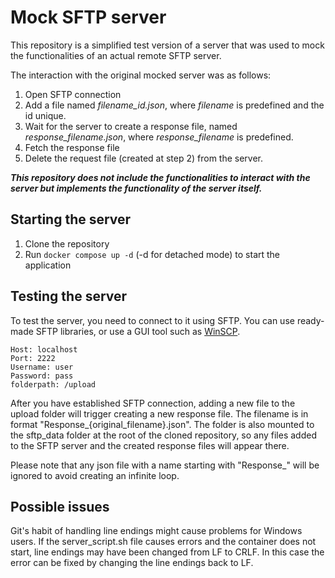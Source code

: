 # Mock SFTP server

This repository is a simplified test version of a server that was used to mock the functionalities of an actual remote SFTP server.

The interaction with the original mocked server was as follows:

1. Open SFTP connection
2. Add a file named _filename_id.json_, where _filename_ is predefined and the id unique.
3. Wait for the server to create a response file, named _response_filename.json_, where _response_filename_ is predefined.
4. Fetch the response file
5. Delete the request file (created at step 2) from the server.

**_This repository does not include the functionalities to interact with the server but implements the functionality of the server itself._**

## Starting the server

1. Clone the repository
2. Run `docker compose up -d` (-d for detached mode) to start the application

## Testing the server

To test the server, you need to connect to it using SFTP. You can use ready-made SFTP libraries, or use a GUI tool such as [WinSCP](https://winscp.net/eng/index.php).

```
Host: localhost
Port: 2222
Username: user
Password: pass
folderpath: /upload
```

After you have established SFTP connection, adding a new file to the upload folder will trigger creating a new response file. The filename is in format "Response\_{original_filename}.json". The folder is also mounted to the sftp_data folder at the root of the cloned repository, so any files added to the SFTP server and the created response files will appear there.

Please note that any json file with a name starting with "Response\_" will be ignored to avoid creating an infinite loop.

## Possible issues

Git's habit of handling line endings might cause problems for Windows users. If the server_script.sh file causes errors and the container does not start, line endings may have been changed from LF to CRLF. In this case the error can be fixed by changing the line endings back to LF.
